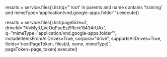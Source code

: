 results = service.files().list(q="'root' in parents and name contains 'training' and mimeType='application/vnd.google-apps.folder'").execute()

results = service.files().list(pageSize=2, driveId='1VvMyjU_VeOqPueEsj9Rcrk1ll434rUAx', q="mimeType='application/vnd.google-apps.folder'", includeItemsFromAllDrives=True, corpora="drive", supportsAllDrives=True, fields='nextPageToken, files(id, name, mimeType)', pageToken=page_token).execute()